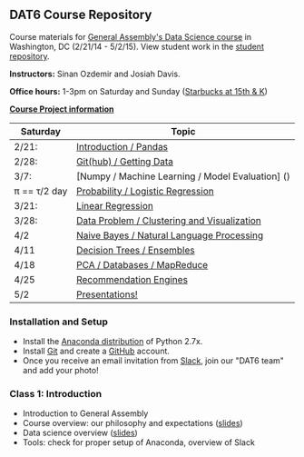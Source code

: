 ## DAT6 Course Repository

Course materials for [General Assembly's Data Science course](https://generalassemb.ly/education/data-science/washington-dc/) in Washington, DC (2/21/14 - 5/2/15). View student work in the [student repository](https://github.com/sinanuozdemir/DAT6-students).

**Instructors:** Sinan Ozdemir and Josiah Davis.

**Office hours:** 1-3pm on Saturday and Sunday ([Starbucks at 15th & K](http://www.yelp.com/biz/starbucks-washington-15))

**[Course Project information](project.md)**

Saturday | Topic
--- | ---
2/21:  | [Introduction / Pandas](#class-1-introduction)
2/28:| [Git(hub) / Getting Data]()
3/7:| [Numpy / Machine Learning / Model Evaluation] ()
π  == τ/2 day  | [Probability / Logistic Regression]()
3/21: | [Linear Regression]()
3/28: | [Data Problem / Clustering and Visualization]()
4/2 | [Naive Bayes / Natural Language Processing]()
4/11 | [Decision Trees / Ensembles]()
4/18 | [PCA / Databases / MapReduce]()
4/25 | [Recommendation Engines]()
5/2 | [Presentations!]()


### Installation and Setup
* Install the [Anaconda distribution](http://continuum.io/downloads) of Python 2.7x.
* Install [Git](http://git-scm.com/book/en/v2/Getting-Started-Installing-Git) and create a [GitHub](https://github.com/) account.
* Once you receive an email invitation from [Slack](https://slack.com/), join our "DAT6 team" and add your photo!


### Class 1: Introduction
* Introduction to General Assembly
* Course overview: our philosophy and expectations ([slides](slides/01_course_overview.pdf))
* Data science overview ([slides](slides/01_intro_to_data_science.pdf))
* Tools: check for proper setup of Anaconda, overview of Slack
